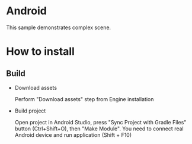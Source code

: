 # Android

This sample demonstrates complex scene.

# How to install

## Build

- Download assets

  Perform "Download assets" step from Engine installation

- Build project

  Open project in Android Studio, press "Sync Project with Gradle Files" button (Ctrl+Shift+O), then "Make Module". You need to connect real Android device and run application (Shift + F10)

